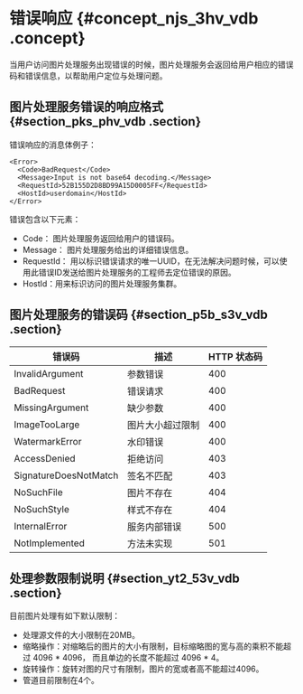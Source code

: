 # 错误响应 {#concept_njs_3hv_vdb .concept}

当用户访问图片处理服务出现错误的时候，图片处理服务会返回给用户相应的错误码和错误信息，以帮助用户定位与处理问题。

## 图片处理服务错误的响应格式 {#section_pks_phv_vdb .section}

错误响应的消息体例子：

```
<Error>
  <Code>BadRequest</Code>
  <Message>Input is not base64 decoding.</Message>
  <RequestId>52B155D2D8BD99A15D0005FF</RequestId>
  <HostId>userdomain</HostId>
</Error>
```

错误包含以下元素：

-   Code： 图片处理服务返回给用户的错误码。
-   Message： 图片处理服务给出的详细错误信息。
-   RequestId： 用以标识错误请求的唯一UUID，在无法解决问题时候，可以使用此错误ID发送给图片处理服务的工程师去定位错误的原因。
-   HostId：用来标识访问的图片处理服务集群。

## 图片处理服务的错误码 {#section_p5b_s3v_vdb .section}

|错误码|描述|HTTP 状态码|
|---|--|--------|
|InvalidArgument|参数错误|400|
|BadRequest|错误请求|400|
|MissingArgument|缺少参数|400|
|ImageTooLarge|图片大小超过限制|400|
|WatermarkError|水印错误|400|
|AccessDenied|拒绝访问|403|
|SignatureDoesNotMatch|签名不匹配|403|
|NoSuchFile|图片不存在|404|
|NoSuchStyle|样式不存在|404|
|InternalError|服务内部错误|500|
|NotImplemented|方法未实现|501|

## 处理参数限制说明 {#section_yt2_53v_vdb .section}

目前图片处理有如下默认限制：

-   处理源文件的大小限制在20MB。
-   缩略操作：对缩略后的图片的大小有限制，目标缩略图的宽与高的乘积不能超过 4096 \* 4096， 而且单边的长度不能超过 4096 \* 4。
-   旋转操作：旋转对图的尺寸有限制，图片的宽或者高不能超过4096。
-   管道目前限制在4个。

